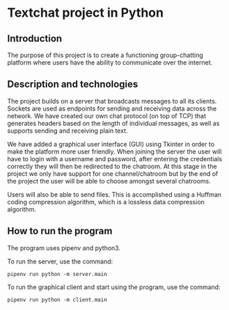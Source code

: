 # Textchat project in Python 

## Introduction 
The purpose of this project is to create a functioning group-chatting platform where users have the ability to communicate over the internet. 

## Description and technologies 
The project builds on a server that broadcasts messages to all its clients. Sockets are used as endpoints for sending and receiving data across the network. We have created our own chat protocol (on top of TCP) that generates headers based on the length of individual messages, as well as supports sending and receiving plain text.

We have added a graphical user interface (GUI) using Tkinter in order to make the platform more user friendly. When joining the server the user will have to login with a username and password, after entering the credentials correctly they will then be redirected to the chatroom. At this stage in the project we only have support for one channel/chatroom but by the end of the project the user will be able to choose amongst several chatrooms. 

Users will also be able to send files. This is accomplished using a Huffman coding compression algorithm, which is a lossless data compression algorithm. 

## How to run the program 
The program uses pipenv and python3.  

To run the server, use the command:

```pipenv run python -m server.main```

To run the graphical client and start using the program, use the command:

```pipenv run python -m client.main```



